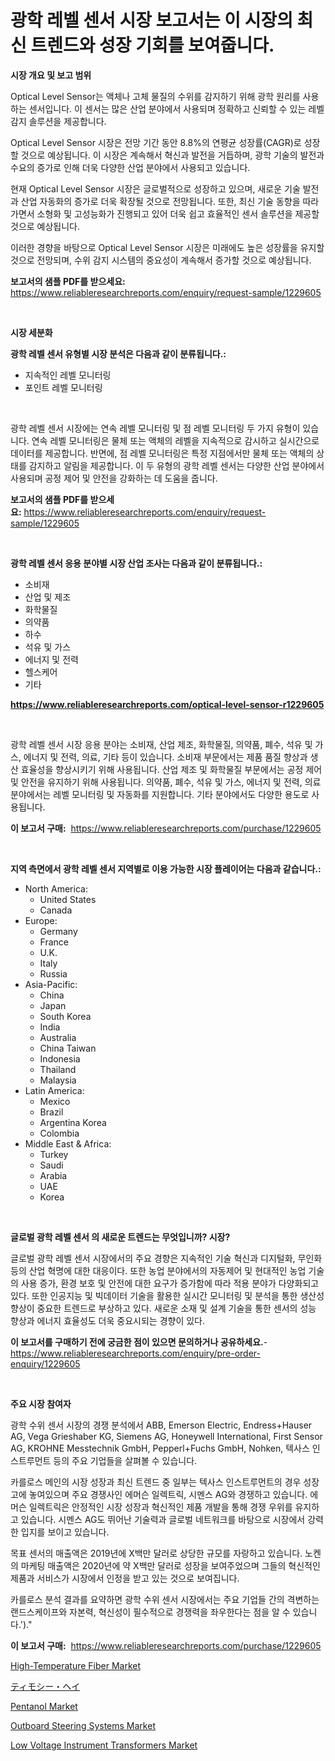 <p><h1>광학 레벨 센서 시장 보고서는 이 시장의 최신 트렌드와 성장 기회를 보여줍니다.</h1></p><p><strong>시장 개요 및 보고 범위</strong></p>
<p><p>Optical Level Sensor는 액체나 고체 물질의 수위를 감지하기 위해 광학 원리를 사용하는 센서입니다. 이 센서는 많은 산업 분야에서 사용되며 정확하고 신뢰할 수 있는 레벨 감지 솔루션을 제공합니다.</p><p>Optical Level Sensor 시장은 전망 기간 동안 8.8%의 연평균 성장률(CAGR)로 성장할 것으로 예상됩니다. 이 시장은 계속해서 혁신과 발전을 거듭하며, 광학 기술의 발전과 수요의 증가로 인해 더욱 다양한 산업 분야에서 사용되고 있습니다.</p><p>현재 Optical Level Sensor 시장은 글로벌적으로 성장하고 있으며, 새로운 기술 발전과 산업 자동화의 증가로 더욱 확장될 것으로 전망됩니다. 또한, 최신 기술 동향을 따라가면서 소형화 및 고성능화가 진행되고 있어 더욱 쉽고 효율적인 센서 솔루션을 제공할 것으로 예상됩니다.</p><p>이러한 경향을 바탕으로 Optical Level Sensor 시장은 미래에도 높은 성장률을 유지할 것으로 전망되며, 수위 감지 시스템의 중요성이 계속해서 증가할 것으로 예상됩니다.</p></p>
<p><strong>보고서의 샘플 PDF를 받으세요:</strong> <a href="https://www.reliableresearchreports.com/enquiry/request-sample/1229605">https://www.reliableresearchreports.com/enquiry/request-sample/1229605</a></p>
<p>&nbsp;</p>
<p><strong>시장 세분화</strong></p>
<p><strong>광학 레벨 센서 유형별 시장 분석은 다음과 같이 분류됩니다.:</strong></p>
<p><ul><li>지속적인 레벨 모니터링</li><li>포인트 레벨 모니터링</li></ul></p>
<p>&nbsp;</p>
<p><p>광학 레벨 센서 시장에는 연속 레벨 모니터링 및 점 레벨 모니터링 두 가지 유형이 있습니다. 연속 레벨 모니터링은 물체 또는 액체의 레벨을 지속적으로 감시하고 실시간으로 데이터를 제공합니다. 반면에, 점 레벨 모니터링은 특정 지점에서만 물체 또는 액체의 상태를 감지하고 알림을 제공합니다. 이 두 유형의 광학 레벨 센서는 다양한 산업 분야에서 사용되며 공정 제어 및 안전을 강화하는 데 도움을 줍니다.</p></p>
<p><strong>보고서의 샘플 PDF를 받으세요:</strong>&nbsp;<a href="https://www.reliableresearchreports.com/enquiry/request-sample/1229605">https://www.reliableresearchreports.com/enquiry/request-sample/1229605</a></p>
<p>&nbsp;</p>
<p><strong> 광학 레벨 센서 응용 분야별 시장 산업 조사는 다음과 같이 분류됩니다.:</strong></p>
<p><ul><li>소비재</li><li>산업 및 제조</li><li>화학물질</li><li>의약품</li><li>하수</li><li>석유 및 가스</li><li>에너지 및 전력</li><li>헬스케어</li><li>기타</li></ul></p>
<p><strong><a href="https://www.reliableresearchreports.com/optical-level-sensor-r1229605">https://www.reliableresearchreports.com/optical-level-sensor-r1229605</a></strong></p>
<p>&nbsp;</p>
<p><p>광학 레벨 센서 시장 응용 분야는 소비재, 산업 제조, 화학물질, 의약품, 폐수, 석유 및 가스, 에너지 및 전력, 의료, 기타 등이 있습니다. 소비재 부문에서는 제품 품질 향상과 생산 효율성을 향상시키기 위해 사용됩니다. 산업 제조 및 화학물질 부문에서는 공정 제어 및 안전을 유지하기 위해 사용됩니다. 의약품, 폐수, 석유 및 가스, 에너지 및 전력, 의료 분야에서는 레벨 모니터링 및 자동화를 지원합니다. 기타 분야에서도 다양한 용도로 사용됩니다.</p></p>
<p><strong>이 보고서 구매:</strong>&nbsp; <a href="https://www.reliableresearchreports.com/purchase/1229605">https://www.reliableresearchreports.com/purchase/1229605</a></p>
<p>&nbsp;</p>
<p><strong>지역 측면에서 광학 레벨 센서 지역별로 이용 가능한 시장 플레이어는 다음과 같습니다.:</strong></p>
<p><ul>
    <li>
        North America:
        <ul>
            <li>United States</li>
            <li>Canada</li>
        </ul>
    </li>
    <li>
        Europe:
        <ul>
            <li>Germany</li>
            <li>France</li>
            <li>U.K.</li>
            <li>Italy</li>
            <li>Russia</li>
        </ul>
    </li>
    <li>
        Asia-Pacific:
        <ul>
            <li>China</li>
            <li>Japan</li>
            <li>South Korea</li>
            <li>India</li>
            <li>Australia</li>
            <li>China Taiwan</li>
            <li>Indonesia</li>
            <li>Thailand</li>
            <li>Malaysia</li>
        </ul>
    </li>
    <li>
        Latin America:
        <ul>
            <li>Mexico</li>
            <li>Brazil</li>
            <li>Argentina Korea</li>
            <li>Colombia</li>
        </ul>
    </li>
    <li>
        Middle East & Africa:
        <ul>
            <li>Turkey</li>
            <li>Saudi</li>
            <li>Arabia</li>
            <li>UAE</li>
            <li>Korea</li>
        </ul>
    </li>
    </ul></p>
<p>&nbsp;</p>
<p><strong>글로벌 광학 레벨 센서 의 새로운 트렌드는 무엇입니까? 시장?</strong></p>
<p><p>글로벌 광학 레벨 센서 시장에서의 주요 경향은 지속적인 기술 혁신과 디지털화, 무인화 등의 산업 혁명에 대한 대응이다. 또한 농업 분야에서의 자동제어 및 현대적인 농업 기술의 사용 증가, 환경 보호 및 안전에 대한 요구가 증가함에 따라 적용 분야가 다양화되고 있다. 또한 인공지능 및 빅데이터 기술을 활용한 실시간 모니터링 및 분석을 통한 생산성 향상이 중요한 트렌드로 부상하고 있다. 새로운 소재 및 설계 기술을 통한 센서의 성능 향상과 에너지 효율성도 더욱 중요시되는 경향이 있다.</p></p>
<p><strong>이 보고서를 구매하기 전에 궁금한 점이 있으면 문의하거나 공유하세요.</strong>- <a href="https://www.reliableresearchreports.com/enquiry/pre-order-enquiry/1229605">https://www.reliableresearchreports.com/enquiry/pre-order-enquiry/1229605</a></p>
<p>&nbsp;</p>
<p><strong>주요 시장 참여자</strong></p>
<p><p>광학 수위 센서 시장의 경쟁 분석에서 ABB, Emerson Electric, Endress+Hauser AG, Vega Grieshaber KG, Siemens AG, Honeywell International, First Sensor AG, KROHNE Messtechnik GmbH, Pepperl+Fuchs GmbH, Nohken, 텍사스 인스트루먼트 등의 주요 기업들을 살펴볼 수 있습니다.</p><p>카를로스 메인의 시장 성장과 최신 트렌드 중 일부는 텍사스 인스트루먼트의 경우 성장고에 놓여있으며 주요 경쟁사인 에머슨 일렉트릭, 시멘스 AG와 경쟁하고 있습니다. 에머슨 일렉트릭은 안정적인 시장 성장과 혁신적인 제품 개발을 통해 경쟁 우위를 유지하고 있습니다. 시멘스 AG도 뛰어난 기술력과 글로벌 네트워크를 바탕으로 시장에서 강력한 입지를 보이고 있습니다.</p><p>목표 센서의 매출액은 2019년에 X백만 달러로 상당한 규모를 자랑하고 있습니다. 노켄의 마케팅 매출액은 2020년에 약 X백만 달러로 성장을 보여주었으며 그들의 혁신적인 제품과 서비스가 시장에서 인정을 받고 있는 것으로 보여집니다.</p><p>카를로스 분석 결과를 요약하면 광학 수위 센서 시장에서는 주요 기업들 간의 격변하는 랜드스케이프와 자본력, 혁신성이 필수적으로 경쟁력을 좌우한다는 점을 알 수 있습니다.')."</p></p>
<p><strong>이 보고서 구매:</strong>&nbsp;&nbsp;<a href="https://www.reliableresearchreports.com/purchase/1229605">https://www.reliableresearchreports.com/purchase/1229605</a></p>
<p><p><a href="https://issuu.com/reportprime-2/docs/high-temperature-fiber-market-size-_a7a23fbb486b9c">High-Temperature Fiber Market</a></p><p><a href="https://github.com/SantosDicki04/Market-Research-Report-List-1/blob/main/869230731926.md">ティモシー・ヘイ</a></p><p><a href="https://issuu.com/reportprime-2/docs/pentanol-market-size-2030.pptx">Pentanol Market</a></p><p><a href="https://view.publitas.com/reportprime-1/outboard-steering-systems-market-furnishes-information-on-market-share-market-trends-and-market-growth/">Outboard Steering Systems Market</a></p><p><a href="https://github.com/FassouRP/Market-Research-Report-List-4/blob/main/low-voltage-instrument-transformers-market.md">Low Voltage Instrument Transformers Market</a></p></p>
